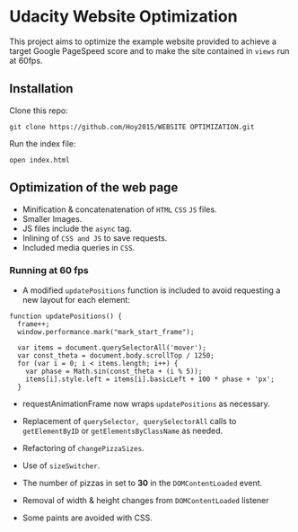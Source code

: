 # Udacity Website Optimization
This project aims to optimize the example website provided to achieve a target Google PageSpeed score and to make the site contained in ```views``` run at 60fps.

## Installation

Clone this repo:
```
git clone https://github.com/Hoy2015/WEBSITE OPTIMIZATION.git
```
Run the index file:
```
open index.html
```

## Optimization of the web page

- Minification & concatenatenation of `HTML` `CSS` `JS` files.
- Smaller Images.
- JS files include the `async` tag.
- Inlining of `CSS and JS` to save requests.
- Included media queries in `CSS`.


### Running at 60 fps
- A modified `updatePositions` function is included to avoid requesting a new layout for each element:

```
function updatePositions() {
  frame++;
  window.performance.mark("mark_start_frame");

  var items = document.querySelectorAll('mover');
  var const_theta = document.body.scrollTop / 1250;
  for (var i = 0; i < items.length; i++) {
    var phase = Math.sin(const_theta + (i % 5));
    items[i].style.left = items[i].basicLeft + 100 * phase + 'px';
  }
```

- requestAnimationFrame now wraps `updatePositions` as necessary.
- Replacement of  `querySelector, querySelectorAll` calls to `getElementByID`
or `getElementsByClassName` as needed.

- Refactoring of `changePizzaSizes`.
- Use of `sizeSwitcher`.

- The number of pizzas in set to **30** in the `DOMContentLoaded` event.

- Removal of width & height changes from `DOMContentLoaded` listener
- Some paints are avoided with CSS.
 
